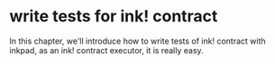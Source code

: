 # write tests for ink! contract

In this chapter, we'll introduce how to write tests of ink! contract with 
inkpad, as an ink! contract executor, it is really easy.

